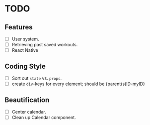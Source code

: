 TODO
====

Features
--------
- [ ] User system.
- [ ] Retrieving past saved workouts.
- [ ] React Native

Coding Style
-----
- [ ] Sort out `state` vs. `props`.
- [ ] create `div`-keys for every element; should be {parent(s)ID-myID}

Beautification
-----------------
- [ ] Center calendar.
- [ ] Clean up Calendar component.
